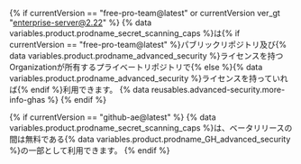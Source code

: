 {% if currentVersion == "free-pro-team@latest" or currentVersion ver_gt "enterprise-server@2.22" %}
{% data variables.product.prodname_secret_scanning_caps %}は{% if currentVersion == "free-pro-team@latest" %}パブリックリポジトリ及び{% data variables.product.prodname_advanced_security %}ライセンスを持つOrganizationが所有するプライベートリポジトリで{% else %}{% data variables.product.prodname_advanced_security %}ライセンスを持っていれば{% endif %}利用できます。 {% data reusables.advanced-security.more-info-ghas %}
{% endif %}

{% if currentVersion == "github-ae@latest" %}
{% data variables.product.prodname_secret_scanning_caps %}は、ベータリリースの間は無料である{% data variables.product.prodname_GH_advanced_security %}の一部として利用できます。
{% endif %}